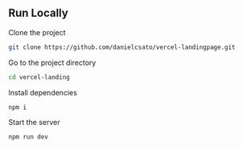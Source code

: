## Run Locally

Clone the project

```bash
git clone https://github.com/danielcsato/vercel-landingpage.git
```

Go to the project directory

```bash
cd vercel-landing
```

Install dependencies

```bash
npm i
```

Start the server

```bash
npm run dev
```
